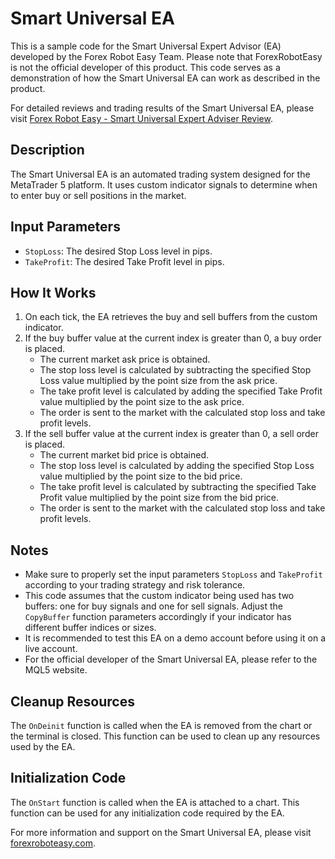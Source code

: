 # Smart Universal EA

This is a sample code for the Smart Universal Expert Advisor (EA) developed by the Forex Robot Easy Team. Please note that ForexRobotEasy is not the official developer of this product. This code serves as a demonstration of how the Smart Universal EA can work as described in the product.

For detailed reviews and trading results of the Smart Universal EA, please visit [Forex Robot Easy - Smart Universal Expert Adviser Review](https://forexroboteasy.com/forex-robot-review/smart-universal-expert-adviser-review-enhance-forex-trading/).

## Description

The Smart Universal EA is an automated trading system designed for the MetaTrader 5 platform. It uses custom indicator signals to determine when to enter buy or sell positions in the market.

## Input Parameters

- `StopLoss`: The desired Stop Loss level in pips.
- `TakeProfit`: The desired Take Profit level in pips.

## How It Works

1. On each tick, the EA retrieves the buy and sell buffers from the custom indicator.
2. If the buy buffer value at the current index is greater than 0, a buy order is placed.
   - The current market ask price is obtained.
   - The stop loss level is calculated by subtracting the specified Stop Loss value multiplied by the point size from the ask price.
   - The take profit level is calculated by adding the specified Take Profit value multiplied by the point size to the ask price.
   - The order is sent to the market with the calculated stop loss and take profit levels.
3. If the sell buffer value at the current index is greater than 0, a sell order is placed.
   - The current market bid price is obtained.
   - The stop loss level is calculated by adding the specified Stop Loss value multiplied by the point size to the bid price.
   - The take profit level is calculated by subtracting the specified Take Profit value multiplied by the point size from the bid price.
   - The order is sent to the market with the calculated stop loss and take profit levels.

## Notes

- Make sure to properly set the input parameters `StopLoss` and `TakeProfit` according to your trading strategy and risk tolerance.
- This code assumes that the custom indicator being used has two buffers: one for buy signals and one for sell signals. Adjust the `CopyBuffer` function parameters accordingly if your indicator has different buffer indices or sizes.
- It is recommended to test this EA on a demo account before using it on a live account.
- For the official developer of the Smart Universal EA, please refer to the MQL5 website.

## Cleanup Resources

The `OnDeinit` function is called when the EA is removed from the chart or the terminal is closed. This function can be used to clean up any resources used by the EA.

## Initialization Code

The `OnStart` function is called when the EA is attached to a chart. This function can be used for any initialization code required by the EA.

For more information and support on the Smart Universal EA, please visit [forexroboteasy.com](https://forexroboteasy.com).
